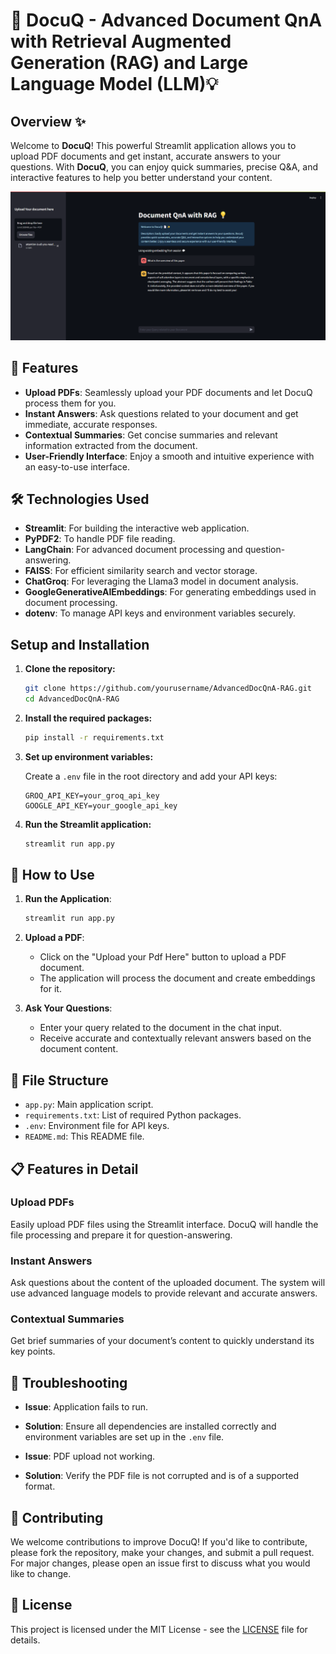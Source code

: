 # 📄 DocuQ - Advanced Document QnA with Retrieval Augmented Generation (RAG) and Large Language Model (LLM)💡

## Overview ✨

Welcome to **DocuQ**! This powerful Streamlit application allows you to upload PDF documents and get instant, accurate answers to your questions. With **DocuQ**, you can enjoy quick summaries, precise Q&A, and interactive features to help you better understand your content.

![](assets/image.png)

## 🚀 Features

- **Upload PDFs**: Seamlessly upload your PDF documents and let DocuQ process them for you.
- **Instant Answers**: Ask questions related to your document and get immediate, accurate responses.
- **Contextual Summaries**: Get concise summaries and relevant information extracted from the document.
- **User-Friendly Interface**: Enjoy a smooth and intuitive experience with an easy-to-use interface.

## 🛠️ Technologies Used

- **Streamlit**: For building the interactive web application.
- **PyPDF2**: To handle PDF file reading.
- **LangChain**: For advanced document processing and question-answering.
- **FAISS**: For efficient similarity search and vector storage.
- **ChatGroq**: For leveraging the Llama3 model in document analysis.
- **GoogleGenerativeAIEmbeddings**: For generating embeddings used in document processing.
- **dotenv**: To manage API keys and environment variables securely.

## Setup and Installation

1. **Clone the repository:**

   ```bash
   git clone https://github.com/yourusername/AdvancedDocQnA-RAG.git
   cd AdvancedDocQnA-RAG
   ```

2. **Install the required packages:**

   ```bash
   pip install -r requirements.txt
   ```

3. **Set up environment variables:**

   Create a `.env` file in the root directory and add your API keys:

   ```
   GROQ_API_KEY=your_groq_api_key
   GOOGLE_API_KEY=your_google_api_key
   ```

4. **Run the Streamlit application:**

   ```bash
   streamlit run app.py
   ```

## 🎨 How to Use

1. **Run the Application**:

   ```bash
   streamlit run app.py
   ```

2. **Upload a PDF**:

   - Click on the "Upload your Pdf Here" button to upload a PDF document.
   - The application will process the document and create embeddings for it.

3. **Ask Your Questions**:
   - Enter your query related to the document in the chat input.
   - Receive accurate and contextually relevant answers based on the document content.

## 📂 File Structure

- `app.py`: Main application script.
- `requirements.txt`: List of required Python packages.
- `.env`: Environment file for API keys.
- `README.md`: This README file.

## 📋 Features in Detail

### Upload PDFs

Easily upload PDF files using the Streamlit interface. DocuQ will handle the file processing and prepare it for question-answering.

### Instant Answers

Ask questions about the content of the uploaded document. The system will use advanced language models to provide relevant and accurate answers.

### Contextual Summaries

Get brief summaries of your document’s content to quickly understand its key points.

## 🔧 Troubleshooting

- **Issue**: Application fails to run.
- **Solution**: Ensure all dependencies are installed correctly and environment variables are set up in the `.env` file.

- **Issue**: PDF upload not working.
- **Solution**: Verify the PDF file is not corrupted and is of a supported format.

## 🌟 Contributing

We welcome contributions to improve DocuQ! If you'd like to contribute, please fork the repository, make your changes, and submit a pull request. For major changes, please open an issue first to discuss what you would like to change.

## 📝 License

This project is licensed under the MIT License - see the [LICENSE](https://github.com/MohdRasmil7/AdvancedDocQnA-RAG/blob/main/LICENSE) file for details.
